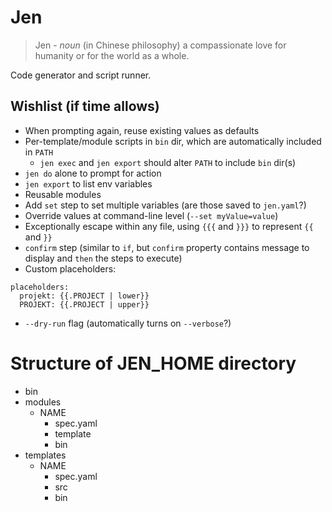 # Jen

> Jen - *noun* (in Chinese philosophy) a compassionate love for humanity or for the world as a whole.

Code generator and script runner.

## Wishlist (if time allows)

- When prompting again, reuse existing values as defaults
- Per-template/module scripts in `bin` dir, which are automatically included in `PATH`
  - `jen exec` and `jen export` should alter `PATH` to include `bin` dir(s)
- `jen do` alone to prompt for action
- `jen export` to list env variables
- Reusable modules
- Add `set` step to set multiple variables (are those saved to `jen.yaml`?)
- Override values at command-line level (`--set myValue=value`)
- Exceptionally escape within any file, using `{{{` and `}}}` to represent `{{` and `}}`
- `confirm` step (similar to `if`, but `confirm` property contains message to display and `then` the steps to execute)
- Custom placeholders:
```
placeholders:
  projekt: {{.PROJECT | lower}}
  PROJEKT: {{.PROJECT | upper}}
```
- `--dry-run` flag (automatically turns on `--verbose`?)

# Structure of JEN_HOME directory

- bin
- modules
  - NAME
    - spec.yaml
    - template
    - bin
- templates
  - NAME
    - spec.yaml
    - src
    - bin
